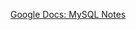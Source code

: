 [Google Docs: MySQL Notes](https://docs.google.com/document/d/1e4coa1okH2JSyMnB1noAzo0lj5wDz2UAR46KTfiRAb4/edit)

